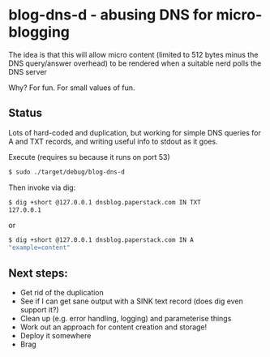 # blog-dns-d - abusing DNS for micro-blogging

The idea is that this will allow micro content (limited to 512 bytes minus the DNS query/answer
overhead) to be rendered when a suitable nerd polls the DNS server

Why? For fun. For small values of fun.

## Status

Lots of hard-coded and duplication, but working for simple
DNS queries for A and TXT records, and writing useful
info to stdout as it goes.

Execute (requires su because it runs on port 53)
```bash
$ sudo ./target/debug/blog-dns-d 
```

Then invoke via dig:
```bash
$ dig +short @127.0.0.1 dnsblog.paperstack.com IN TXT
127.0.0.1
```
or
```bash
$ dig +short @127.0.0.1 dnsblog.paperstack.com IN A
"example=content"
```

## Next steps:

  * Get rid of the duplication
  * See if I can get sane output with a SINK text record (does dig even support it?)
  * Clean up (e.g. error handling, logging) and parameterise things
  * Work out an approach for content creation and storage!
  * Deploy it somewhere
  * Brag
